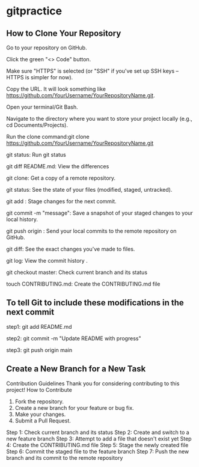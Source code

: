 # gitpractice
## How to Clone Your Repository

Go to your repository on GitHub.

Click the green "<> Code" button.

Make sure "HTTPS" is selected (or "SSH" if you've set up SSH keys – HTTPS is simpler for now).

Copy the URL. It will look something like https://github.com/YourUsername/YourRepositoryName.git.

Open your terminal/Git Bash.

Navigate to the directory where you want to store your project locally (e.g., cd Documents/Projects).

Run the clone command:git clone
https://github.com/YourUsername/YourRepositoryName.git

git status: Run git status

git diff README.md: View the differences  

git clone: Get a copy of a remote repository.

git status: See the state of your files (modified, staged, untracked).

git add <file>: Stage changes for the next commit.

git commit -m "message": Save a snapshot of your staged changes to your local history.

git push origin <branch-name>: Send your local commits to the remote repository on GitHub.

git diff: See the exact changes you've made to files.

git log: View the commit history .

git checkout master: Check current branch and its status

touch CONTRIBUTING.md: Create the CONTRIBUTING.md file


## To tell Git to include these modifications in the next commit

step1: git add README.md

step2: git commit -m "Update README with progress"

step3: git push origin main

## Create a New Branch for a New Task 
 Contribution Guidelines
Thank you for considering contributing to this project!
 How to Contribute
1. Fork the repository.
2. Create a new branch for your feature or bug fix.
3. Make your changes.
4. Submit a Pull Request.

Step 1: Check current branch and its status
Step 2: Create and switch to a new feature branch
Step 3: Attempt to add a file that doesn't exist yet
Step 4: Create the CONTRIBUTING.md file
Step 5: Stage the newly created file
Step 6: Commit the staged file to the feature branch
Step 7: Push the new branch and its commit to the remote repository

